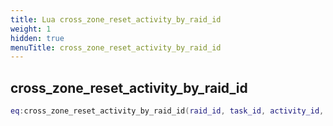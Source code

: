 ```yaml
---
title: Lua cross_zone_reset_activity_by_raid_id
weight: 1
hidden: true
menuTitle: cross_zone_reset_activity_by_raid_id
---
```

## cross_zone_reset_activity_by_raid_id
```lua
eq:cross_zone_reset_activity_by_raid_id(raid_id, task_id, activity_id, min_status, max_status); -- void
```
